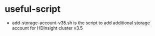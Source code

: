 # useful-script

 - add-storage-account-v35.sh is the script to add additional storage account for HDInsight cluster v3.5
